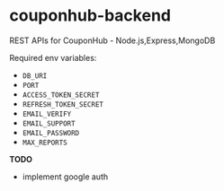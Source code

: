 # couponhub-backend

REST APIs for CouponHub - Node.js,Express,MongoDB

Required env variables:

- `DB_URI`
- `PORT`
- `ACCESS_TOKEN_SECRET`
- `REFRESH_TOKEN_SECRET`
- `EMAIL_VERIFY`
- `EMAIL_SUPPORT`
- `EMAIL_PASSWORD`
- `MAX_REPORTS`

**TODO**

- implement google auth
